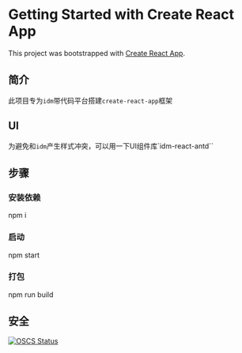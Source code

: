 # Getting Started with Create React App

This project was bootstrapped with [Create React App](https://github.com/facebook/create-react-app).

## 简介

此项目专为`idm`带代码平台搭建`create-react-app`框架

## UI
为避免和`idm`产生样式冲突，可以用一下UI组件库`idm-react-antd``

## 步骤

### 安装依赖

npm i 

### 启动

npm start

### 打包

npm run build

## 安全

[![OSCS Status](https://www.oscs1024.com/platform/badge/web-csq/idm-module-react.svg?size=small)](https://www.oscs1024.com/project/web-csq/idm-module-react?ref=badge_small)